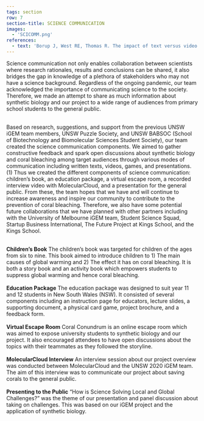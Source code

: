 ```yaml
---
tags: section
row: 7
section-title: SCIENCE COMMUNICATION
images:
  - 'SCICOMM.png'
references: 
  - text: 'Borup J, West RE, Thomas R. The impact of text versus video communication on instructor feedback in blended courses. Educational Technology Research and Development. 2015 Apr 1;63(2):161-84.'
---
```

Science communication not only enables collaboration between scientists where research rationales, results and conclusions can be shared, it also bridges the gap in knowledge of a plethora of stakeholders who may not have a science background. Regardless of the ongoing pandemic, our team acknowledged the importance of communicating science to the society. Therefore, we made an attempt to share as much information about synthetic biology and our project to a wide range of audiences from primary school students to the general public.<br><br>

Based on research, suggestions, and support from the previous UNSW iGEM team members, UNSW Puzzle Society, and UNSW BABSOC (School of Biotechnology and Biomolecular Sciences Student Society), our team created the science communication components. We aimed to gather constructive feedback and spark open discussions about synthetic biology and coral bleaching among target audiences through various modes of communication including written texts, videos, games, and presentations. (1) Thus we created the different components of science communication: children’s book, an education package, a virtual escape room, a recorded interview video with MolecularCloud, and a presentation for the general public. From these, the team hopes that we have and will continue to increase awareness and inspire our community to contribute to the prevention of coral bleaching. Therefore, we also have some potential future collaborations that we have planned with other partners including with the University of Melbourne iGEM team, Student Science Squad, Startup Business International, The Future Project at Kings School, and the Kings School.<br><br>


**Children’s Book**
The children’s book was targeted for children of the ages from six to nine. This book aimed to introduce children to 1) The main causes of global warming and 2) The effect it has on coral bleaching. It is both a story book and an activity book which empowers students to suppress global warming and hence coral bleaching.
<br><br>
**Education Package**
The education package was designed to suit year 11 and 12 students in New South Wales (NSW). It consisted of several components including an instruction page for educators, lecture slides, a supporting document, a physical card game, project brochure, and a feedback form.
<br><br>
**Virtual Escape Room**
Coral Conundrum is an online escape room which was aimed to expose university students to synthetic biology and our project. It also encouraged attendees to have open discussions about the topics with their teammates as they followed the storyline.
<br><br>
**MolecularCloud Interview**
An interview session about our project overview was conducted between MolecularCloud and the UNSW 2020 iGEM team. The aim of this interview was to communicate our project about saving corals to the general public.
<br><br>
**Presenting to the Public**
“How is Science Solving Local and Global Challenges?” was the theme of our presentation and panel discussion about taking on challenges. This was based on our iGEM project and the application of synthetic biology.